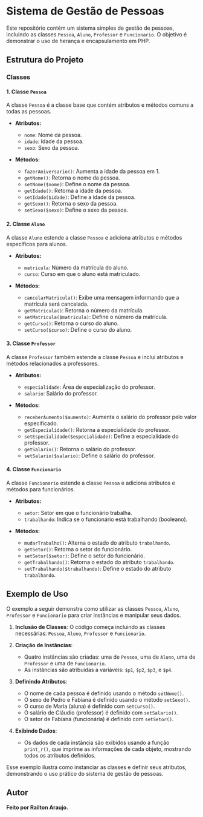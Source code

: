 # Sistema de Gestão de Pessoas

Este repositório contém um sistema simples de gestão de pessoas, incluindo as classes `Pessoa`, `Aluno`, `Professor` e `Funcionario`. O objetivo é demonstrar o uso de herança e encapsulamento em PHP.

## Estrutura do Projeto

### Classes

#### 1. Classe `Pessoa`

A classe `Pessoa` é a classe base que contém atributos e métodos comuns a todas as pessoas.

- **Atributos:**
  - `nome`: Nome da pessoa.
  - `idade`: Idade da pessoa.
  - `sexo`: Sexo da pessoa.

- **Métodos:**
  - `fazerAniversario()`: Aumenta a idade da pessoa em 1.
  - `getNome()`: Retorna o nome da pessoa.
  - `setNome($nome)`: Define o nome da pessoa.
  - `getIdade()`: Retorna a idade da pessoa.
  - `setIdade($idade)`: Define a idade da pessoa.
  - `getSexo()`: Retorna o sexo da pessoa.
  - `setSexo($sexo)`: Define o sexo da pessoa.

#### 2. Classe `Aluno`

A classe `Aluno` estende a classe `Pessoa` e adiciona atributos e métodos específicos para alunos.

- **Atributos:**
  - `matricula`: Número da matrícula do aluno.
  - `curso`: Curso em que o aluno está matriculado.

- **Métodos:**
  - `cancelarMatricula()`: Exibe uma mensagem informando que a matrícula será cancelada.
  - `getMatricula()`: Retorna o número da matrícula.
  - `setMatricula($matricula)`: Define o número da matrícula.
  - `getCurso()`: Retorna o curso do aluno.
  - `setCurso($curso)`: Define o curso do aluno.

#### 3. Classe `Professor`

A classe `Professor` também estende a classe `Pessoa` e inclui atributos e métodos relacionados a professores.

- **Atributos:**
  - `especialidade`: Área de especialização do professor.
  - `salario`: Salário do professor.

- **Métodos:**
  - `receberAumento($aumento)`: Aumenta o salário do professor pelo valor especificado.
  - `getEspecialidade()`: Retorna a especialidade do professor.
  - `setEspecialidade($especialidade)`: Define a especialidade do professor.
  - `getSalario()`: Retorna o salário do professor.
  - `setSalario($salario)`: Define o salário do professor.

#### 4. Classe `Funcionario`

A classe `Funcionario` estende a classe `Pessoa` e adiciona atributos e métodos para funcionários.

- **Atributos:**
  - `setor`: Setor em que o funcionário trabalha.
  - `trabalhando`: Indica se o funcionário está trabalhando (booleano).

- **Métodos:**
  - `mudarTrabalho()`: Alterna o estado do atributo `trabalhando`.
  - `getSetor()`: Retorna o setor do funcionário.
  - `setSetor($setor)`: Define o setor do funcionário.
  - `getTrabalhando()`: Retorna o estado do atributo `trabalhando`.
  - `setTrabalhando($trabalhando)`: Define o estado do atributo `trabalhando`.

## Exemplo de Uso

O exemplo a seguir demonstra como utilizar as classes `Pessoa`, `Aluno`, `Professor` e `Funcionario` para criar instâncias e manipular seus dados.

1. **Inclusão de Classes**: O código começa incluindo as classes necessárias: `Pessoa`, `Aluno`, `Professor` e `Funcionario`.

2. **Criação de Instâncias**:
   - Quatro instâncias são criadas: uma de `Pessoa`, uma de `Aluno`, uma de `Professor` e uma de `Funcionario`.
   - As instâncias são atribuídas a variáveis: `$p1`, `$p2`, `$p3`, e `$p4`.

3. **Definindo Atributos**:
   - O nome de cada pessoa é definido usando o método `setNome()`.
   - O sexo de Pedro e Fabiana é definido usando o método `setSexo()`.
   - O curso de Maria (aluna) é definido com `setCurso()`.
   - O salário de Cláudio (professor) é definido com `setSalario()`.
   - O setor de Fabiana (funcionária) é definido com `setSetor()`.

4. **Exibindo Dados**:
   - Os dados de cada instância são exibidos usando a função `print_r()`, que imprime as informações de cada objeto, mostrando todos os atributos definidos.

Esse exemplo ilustra como instanciar as classes e definir seus atributos, demonstrando o uso prático do sistema de gestão de pessoas.

## Autor

**Feito por Railton Araujo.**
